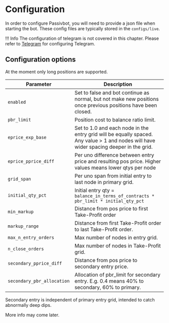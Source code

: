 # Configuration

In order to configure Passivbot, you will need to provide a json file when starting the bot.
These config files are typically stored in the `configs/live`.

!!! Info
    The configuration of telegram is not covered in this chapter. Please refer to [Telegram](telegram.md) for configuring Telegram.

## Configuration options

At the moment only long positions are supported.

| Parameter                  | Description
| -------------------------- | ------------- |
| `enabled`                  | Set to false and bot continue as normal, but not make new positions once previous positions have been closed.
| `pbr_limit`                | Position cost to balance ratio limit.
| `eprice_exp_base`          | Set to 1.0 and each node in the entry grid will be equally spaced.  Any value > 1 and nodes will have wider spacing deeper in the grid.
| `eprice_pprice_diff`       | Per uno difference between entry price and resulting pos price.  Higher values means lower qtys per node
| `grid_span`                | Per uno span from initial entry to last node in primary grid.
| `initial_qty_pct`          | Initial entry qty = `balance_in_terms_of_contracts * pbr_limit * initial_qty_pct`
| `min_markup`               | Distance from pos price to first Take-Profit order
| `markup_range`             | Distance from first Take-Profit order to last Take-Profit order.
| `max_n_entry_orders`       | Max number of nodes in entry grid.
| `n_close_orders`           | Max number of nodes in Take-Profit grid.
| `secondary_pprice_diff`    | Distance from pos price to secondary entry price. 
| `secondary_pbr_allocation` | Allocation of pbr_limit for secondary entry.  E.g. 0.4 means 40% to secondary, 60% to primary.


Secondary entry is independent of primary entry grid, intended to catch abnormally deep dips.

More info may come later.

